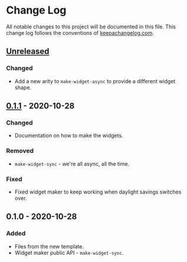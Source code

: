 # Change Log
All notable changes to this project will be documented in this file. This change log follows the conventions of [keepachangelog.com](http://keepachangelog.com/).

## [Unreleased]
### Changed
- Add a new arity to `make-widget-async` to provide a different widget shape.

## [0.1.1] - 2020-10-28
### Changed
- Documentation on how to make the widgets.

### Removed
- `make-widget-sync` - we're all async, all the time.

### Fixed
- Fixed widget maker to keep working when daylight savings switches over.

## 0.1.0 - 2020-10-28
### Added
- Files from the new template.
- Widget maker public API - `make-widget-sync`.

[Unreleased]: https://github.com/your-name/fizzbuzz-outsidein/compare/0.1.1...HEAD
[0.1.1]: https://github.com/your-name/fizzbuzz-outsidein/compare/0.1.0...0.1.1
